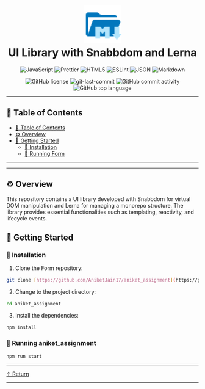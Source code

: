 <div align="center">
<h1 align="center">
<img src="https://raw.githubusercontent.com/PKief/vscode-material-icon-theme/ec559a9f6bfd399b82bb44393651661b08aaf7ba/icons/folder-markdown-open.svg" width="100" />
<br>UI Library with Snabbdom and Lerna</h1>
<p align="center">
<img src="https://img.shields.io/badge/JavaScript-F7DF1E.svg?style&logo=JavaScript&logoColor=black" alt="JavaScript" />
<img src="https://img.shields.io/badge/Prettier-F7B93E.svg?style&logo=Prettier&logoColor=black" alt="Prettier" />
<img src="https://img.shields.io/badge/HTML5-E34F26.svg?style&logo=HTML5&logoColor=white" alt="HTML5" />
<img src="https://img.shields.io/badge/ESLint-4B32C3.svg?style&logo=ESLint&logoColor=white" alt="ESLint" />
<img src="https://img.shields.io/badge/JSON-000000.svg?style&logo=JSON&logoColor=white" alt="JSON" />
<img src="https://img.shields.io/badge/Markdown-000000.svg?style&logo=Markdown&logoColor=white" alt="Markdown" />
</p>
<img src="https://img.shields.io/github/license/AniketJain17/aniket_assignment?style&color=5D6D7E" alt="GitHub license" />
<img src="https://img.shields.io/github/last-commit/AniketJain17/aniket_assignment?style&color=5D6D7E" alt="git-last-commit" />
<img src="https://img.shields.io/github/commit-activity/m/AniketJain17/aniket_assignment?style&color=5D6D7E" alt="GitHub commit activity" />
<img src="https://img.shields.io/github/languages/top/AniketJain17/aniket_assignment?style&color=5D6D7E" alt="GitHub top language" />
</div>

---

## 📖 Table of Contents
- [📖 Table of Contents](#-table-of-contents)
- [⚙️ Overview](#Overview)
- [🚀 Getting Started](#-getting-started)
    - [🔧 Installation](#-installation)
    - [🤖 Running Form](#-running-Form)
---

---

## ⚙️ Overview 
This repository contains a UI library developed with Snabbdom for virtual DOM manipulation and Lerna for managing a monorepo structure. The library provides essential functionalities such as templating, reactivity, and lifecycle events.



## 🚀 Getting Started

### 🔧 Installation

1. Clone the Form repository:
```sh
git clone [https://github.com/AniketJain17/aniket_assignment](https://github.com/AniketJain17/aniket_assignment.git)
```

2. Change to the project directory:
```sh
cd aniket_assignment
```

3. Install the dependencies:
```sh
npm install
```

### 🤖 Running aniket_assignment

```sh
npm run start
```

---

[↑ Return](#Top)

---
